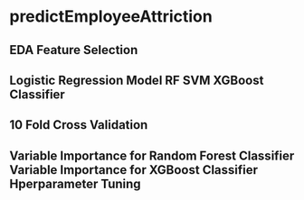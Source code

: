 # predictEmployeeAttriction

EDA
Feature Selection
--------------------------------------
Logistic Regression Model
RF
SVM
XGBoost Classifier
-------------------------------------
10 Fold Cross Validation
----------------------------------
Variable Importance for Random Forest Classifier
Variable Importance for XGBoost Classifier
Hperparameter Tuning
------------------------------------
